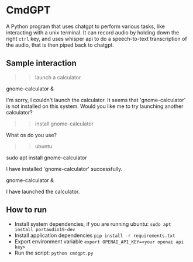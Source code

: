# CmdGPT
A Python program that uses chatgpt to perform various tasks, like interacting with a unix terminal. It can record audio
by holding down the right `ctrl` key, and uses whisper api to do a speech-to-text transcription of the audio, that is
then piped back to chatgpt.

## Sample interaction
>> launch a calculator

<cmd>gnome-calculator &</cmd>

I'm sorry, I couldn't launch the calculator. It seems that 'gnome-calculator' is not installed on this system. Would you like me to try launching another calculator?

>> install gnome-calculator

What os do you use?

>> ubuntu

<cmd>sudo apt install gnome-calculator</cmd>

I have installed 'gnome-calculator' successfully.

<cmd>gnome-calculator &</cmd>

I have launched the calculator.


## How to run

* Install system dependencies, if you are running ubuntu: `sudo apt install portaudio19-dev`
* Install application dependencies `pip install -r requirements.txt`
* Export environment variable `export OPENAI_API_KEY=<your openai api key>`
* Run the script: `python cmdgpt.py`
